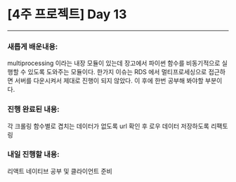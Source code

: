 # [4주 프로젝트] Day 13

---

### 새롭게 배운내용:

multiprocessing 이라는 내장 모듈이 있는데 장고에서 파이썬 함수를 비동기적으로 실행할 수 있도록 도와주는 모듈이다. 한가지 이슈는 RDS 에서 멀티프로세싱으로 접근하면 서버를 다운시켜서 제대로 진행이 되지 않았다. 이 후에 한번 공부해 봐야할 부분이다.

### 진행 완료된 내용:

각 크롤링 함수별로 겹치는 데이터가 없도록 url 확인 후 로우 데이터 저장하도록 리팩토링

### 내일 진행할 내용:

리액트 네이티브 공부 및 클라이언트 준비